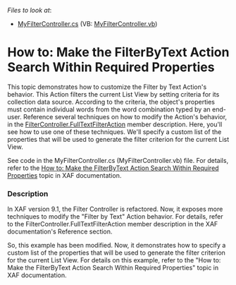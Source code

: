 <!-- default file list -->
*Files to look at*:

* [MyFilterController.cs](./CS/HowToChangeFilterByTextAction.Module/MyFilterController.cs) (VB: [MyFilterController.vb](./VB/HowToChangeFilterByTextAction.Module/MyFilterController.vb))
<!-- default file list end -->
# How to: Make the FilterByText Action Search Within Required Properties


<p>This topic demonstrates how to customize the Filter by Text Action's behavior. This Action filters the current List View by setting criteria for its collection data source. According to the criteria, the object's properties must contain individual words from the word combination typed by an end-user. Reference several techniques on how to modify the Action's behavior, in the <a href="http://documentation.devexpress.com/#Xaf/DevExpressExpressAppSystemModuleFilterController_FullTextFilterActiontopic">FilterController.FullTextFilterAction</a> member description. Here, you'll see how to use one of these techniques. We'll specify a custom list of the properties that will be used to generate the filter criterion for the current List View.</p><p>See code in the MyFilterController.cs (MyFilterController.vb) file. For details, refer to the <a href="http://documentation.devexpress.com/#Xaf/CustomDocument2923">How to: Make the FilterByText Action Search Within Required Properties</a>  topic in XAF documentation.</p>


<h3>Description</h3>

<p>In XAF version 9.1, the Filter Controller is refactored. Now, it exposes more techniques to modify the &quot;Filter by Text&quot; Action behavior. For details, refer to the FilterController.FullTextFilterAction member description in the XAF documentation&#39;s Reference section.</p><p>So, this example has been modified. Now, it demonstrates how to specify a custom list of the properties that will be used to generate the filter criterion for the current List View. For details on this example, refer to the &quot;How to: Make the FilterByText Action Search Within Required Properties&quot; topic in XAF documentation.</p>

<br/>


